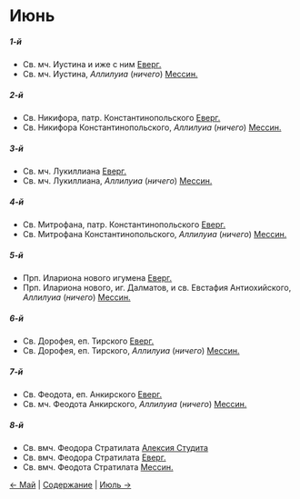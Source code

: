 
# Июнь

##### 1-й

- Св. мч. Иустина и иже с ним [Еверг.](06_01_EUR.ru.md)
- Св. мч. Иустина, *Аллилуиа* (*ничего*) [Мессин.](06_01_MES.ru.md)

##### 2-й

- Св. Никифора, патр. Константинопольского [Еверг.](06_02_EUR.ru.md)
- Св. Никифора Константинопольского, *Аллилуиа* (*ничего*) [Мессин.](06_02_MES.ru.md)

##### 3-й

- Св. мч. Лукиллиана [Еверг.](06_03_EUR.ru.md)
- Св. мч. Лукиллиана, *Аллилуиа* (*ничего*) [Мессин.](06_03_MES.ru.md)

##### 4-й

- Св. Митрофана, патр. Константинопольского [Еверг.](06_04_EUR.ru.md)
- Св. Митрофана Константинопольского, *Аллилуиа* (*ничего*) [Мессин.](06_04_MES.ru.md)

##### 5-й

- Прп. Илариона нового игумена [Еверг.](06_05_EUR.ru.md)
- Прп. Илариона нового, иг. Далматов, и св. Евстафия Антиохийского, *Аллилуиа* (*ничего*) [Мессин.](06_05_MES.ru.md)

##### 6-й

- Св. Дорофея, еп. Тирского [Еверг.](06_06_EUR.ru.md)
- Св. Дорофея, еп. Тирского, *Аллилуиа* (*ничего*) [Мессин.](06_06_MES.ru.md)

##### 7-й

- Св. Феодота, еп. Анкирского [Еверг.](06_07_EUR.ru.md)
- Св. мч. Феодота Анкирского, *Аллилуиа* (*ничего*) [Мессин.](06_07_MES.ru.md)

##### 8-й

- Св. вмч. Феодора Стратилата [Алексия Студита](06_08_AST.ru.md)
- Св. вмч. Феодора Стратилата [Еверг.](06_08_EUR.ru.md)
- Св. вмч. Феодота Стратилата [Мессин.](06_08_MES.ru.md)

[← Май](../05_may/README.md) | [Содержание](../README.md) | [Июль →](../07_july/README.md)